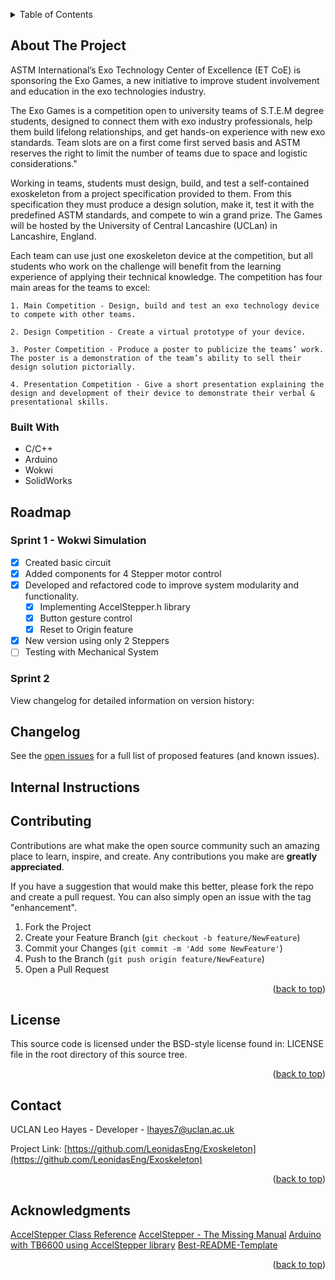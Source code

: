 <a name="readme-top"></a>

<!-- PROJECT SHIELDS -->
<!--
*** Project Shields will go here once the project is publically available.
-->

<!-- PROJECT LOGO -->

<!-- TABLE OF CONTENTS -->
<details>
  <summary>Table of Contents</summary>
  <ol>
    <li>
      <a href="#about-the-project">About The Project</a>
      <ul>
        <li><a href="#built-with">Built With</a></li>
      </ul>
    </li>
    <li><a href="#roadmap">Roadmap</a></li>
	<li><a href="#changelog">Changelog</a></li>
	<li><a href="#internal-intstructions">Internal Instructions</a>
	  <ul>
        <li><a href="#sprint-1">Sprint 1</a></li>
        <li><a href="#sprint-1">Sprint 2</a></li>
      </ul>
	</li>
    <li><a href="#contributing">Contributing</a></li>
    <li><a href="#license">License</a></li>
    <li><a href="#contact">Contact</a></li>
    <li><a href="#acknowledgments">Acknowledgments</a></li>
  </ol>
</details>


<!-- ABOUT THE PROJECT -->
## About The Project
ASTM International’s Exo Technology Center of Excellence (ET CoE) is sponsoring the Exo Games, a new initiative to improve student involvement and education in the exo technologies industry.

The Exo Games is a competition open to university teams of S.T.E.M degree students, designed to connect them with exo industry professionals, help them build lifelong relationships, and get hands-on experience with new exo standards.  Team slots are on a first come first served basis and ASTM reserves the right to limit the number of teams due to space and logistic considerations."

Working in teams, students must design, build, and test a self-contained exoskeleton from a project specification provided to them. From this specification they must produce a design solution, make it, test it with the predefined ASTM standards, and compete to win a grand prize. The Games will be hosted by the University of Central Lancashire (UCLan) in Lancashire, England.

Each team can use just one exoskeleton device at the competition, but all students who work on the challenge will benefit from the learning experience of applying their technical knowledge. The competition has four main areas for the teams to excel:

	1. Main Competition - Design, build and test an exo technology device to compete with other teams.

	2. Design Competition - Create a virtual prototype of your device.

	3. Poster Competition - Produce a poster to publicize the teams’ work. The poster is a demonstration of the team’s ability to sell their design solution pictorially.

	4. Presentation Competition - Give a short presentation explaining the design and development of their device to demonstrate their verbal & presentational skills.

### Built With
* C/C++
* Arduino
* Wokwi
* SolidWorks


<!-- ROADMAP AND CHANGELOG -->
## Roadmap
### Sprint 1 - Wokwi Simulation
- [x] Created basic circuit
- [x] Added components for 4 Stepper motor control
- [x] Developed and refactored code to improve system modularity and functionality.
	- [x] Implementing AccelStepper.h library
	- [x] Button gesture control
	- [x] Reset to Origin feature
- [x] New version using only 2 Steppers
- [ ] Testing with Mechanical System
### Sprint 2

View changelog for detailed information on version history:

## Changelog


See the [open issues](https://github.com/LeonidasEng/Exoskeleton/issues) for a full list of proposed features (and known issues).

<!-- CONTRIBUTING -->
## Internal Instructions


## Contributing

Contributions are what make the open source community such an amazing place to learn, inspire, and create. Any contributions you make are **greatly appreciated**.

If you have a suggestion that would make this better, please fork the repo and create a pull request. You can also simply open an issue with the tag "enhancement".

1. Fork the Project
2. Create your Feature Branch (`git checkout -b feature/NewFeature`)
3. Commit your Changes (`git commit -m 'Add some NewFeature'`)
4. Push to the Branch (`git push origin feature/NewFeature`)
5. Open a Pull Request

<p align="right">(<a href="#readme-top">back to top</a>)</p>

<!-- LICENSE -->
## License
This source code is licensed under the BSD-style license found in: 
LICENSE file in the root directory of this source tree.

<p align="right">(<a href="#readme-top">back to top</a>)</p> 

<!-- CONTACT -->
## Contact
UCLAN
Leo Hayes - Developer - lhayes7@uclan.ac.uk

Project Link: [https://github.com/LeonidasEng/Exoskeleton](https://github.com/LeonidasEng/Exoskeleton)

<p align="right">(<a href="#readme-top">back to top</a>)</p>

<!-- ACKNOWLEDGMENTS -->
## Acknowledgments
[AccelStepper Class Reference](https://www.airspayce.com/mikem/arduino/AccelStepper/classAccelStepper.html)
[AccelStepper - The Missing Manual](https://hackaday.io/project/183279-accelstepper-the-missing-manual/details)
[Arduino with TB6600 using AccelStepper library](https://curiousscientist.tech/blog/arduino-accelstepper-tb6600-walkthrough)
[Best-README-Template](https://github.com/othneildrew/Best-README-Template)

<p align="right">(<a href="#readme-top">back to top</a>)</p>





<!-- MARKDOWN LINKS & IMAGES -->
<!--
*** Shields to be added when project is public:
*** [contributors-shield]: 
*** [contributors-url]: 
*** [forks-shield]: 
*** [forks-url]:
*** [stars-shield]: 
*** [stars-url]: 
*** [issues-shield]: 
*** [issues-url]: 
*** [license-shield]: 
*** [license-url]: 
*** [linkedin-shield]: 
*** [linkedin-url]: 
*** [project-banner]: 

-->
